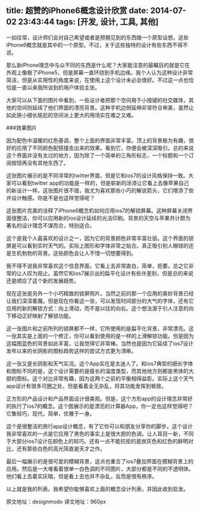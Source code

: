 title: 超赞的iPhone6概念设计欣赏
date: 2014-07-02 23:43:44
tags: [开发, 设计, 工具, 其他]
---
一如往常，设计师们会对自己希望或者是预期见到的东西做一个原型设想，这些iPhone6概念就是其中的一个原型。不过，关于这些独特的设计有些东西不得不说。

那么新iPhone理念中与众不同的东西是什么呢？大家能注意的最瞩目的就是它在外观上像极了iPhone5，但是屏幕一直环绕到手机边缘。我个人认为这种设计非常简洁，但是从实用性的角度来说，在使用上这个设计未必会很好。不过这一点也恰恰是一直以来我所谈到的用户体验主张。

大家可以从下面的图片中看到，一些设计者把那个空间用于小按键的社交媒体，其他的空间则延续了他们界面的漂亮背景。这种手机边侧延伸非常符合审美，虽然让如此狭小细长尴尬的空间派上更大的用场实在难之又难。

###效果图片

因为配色中温暖的红色基调，整个上面的界面非常丰富。顶上的背景极为有趣，很好的应用了不同颜色配搭撞击出来的效果。看到它，你便会被深深吸引。总的来说这个界面并没有太过的地方，因为除了一个简单的三角形标志，一个标题和一个订阅按钮再没有其他东西了。


这张图片展示的是不同寻常的twitter界面，但是它和ios7的设计风格保持一致。大家可以看到twitter app的功能是一样的，但是崭新的涂漆让它看上去像苹果自己的新设计一样。这张图片很不错，我尤为喜欢那些小巧的解说箭头，它们增添了些许设计触感。你是不是也这样觉得呢？


这张图片完美的诠释了iPhone6概念机如何应用ios7的解锁屏幕。这种屏幕关闭界面很整洁，你可以应用新的ios设计延续的光洁印刷。背景的天空与苹果共计颇为著名的设计理念不谋而合，特别适合。


这个是我个人最喜欢的设计之一，因为它的背景颜色非常丰富壮丽。这个界面的锁屏是可以看到实时天气的。实际上图形和字体非常之贴合。真正吸引别人眼球的还是生机勃勃的背景。这些颜色会让人不惜一切想要得到。


我不得不说我非常喜欢这个信息界面，它看上去非常直白，简单，扼要。总之它非常的让人叹为观止。虽然它和ios7展示出的扁平化设计有些许差别，但是总的来说还是顺应了这个新的发展趋势。

现在这张是另外一个小巧精致的锁屏照片。当然之前的那一个应用的美妙背景已经让我们深深着魔。但是现在你看这一张，可以发现时间部分的大气的字体，还有它应用的新的解锁方式：向上滑动，而不是以往的向右。这个想法源于引人注意的向下移动正好映射了解锁功能。


这一张图片和之前所列的锁屏都不一样，它所使用的是扁平化背景，非常漂亮。这一张其实是上面的一个修正，你可以看到使用的是一样的上滑解锁功能。但是因为这幅图蓝色的背景如此丰富，让我觉得它非常棒。当然也是因为它延续了ios7设计发布以来的长阴影的图标趋势这样的尝试方式更为清晰。

这一张又是长阴影和天气实况。这个App实在是太迷人了。和ios7典型的细长字体和图标不同的是，这个设计需要的是瘦长的温度类型，而其他地方则都是黑体的大胆的图标。这个对比非常有趣，因为这两个之前的平衡相得益彰。实际上这个天气app设计有很多可圈之处，但是看着全无杂乱，将其功能发挥到极致。

正方形的产品设计和产品界面设计很美观。但是，这个方形app的设计理念非常好的执行了ios7的概念。这个图展示的是漂亮的计算器App，你一定也这样觉得吧？它集轻巧，现代，简单，优雅于一身。


这个是很整洁的旅行app设计概念，有了它你可以和朋友分享你的脚步。这个设计我非常喜欢的一点是它应用了黑色的事实上是很大胆的色调，让人耳目一新，不同于大部分ios7设计在颜色上的轻巧。还有一点不能抗拒的是炭灰色和红色的鲜明对比，还有那些白色的高光简直是天才之作。

最后一幅展示的是很可爱的模糊背景，这点也重合了ios7叠加界面在模糊背景上的应用。然后是一大堆看着很单一白色调的不同图片，大部分都是不同的不透明体。他们看上去着实灰暗，但是看上去也并不杂乱，反而是很有秩序。

以上就是我的列表。我希望你能够喜欢上面的概念设计列表，并因此收到启发。

 
原文地址：designmodo
译文地址：960px



